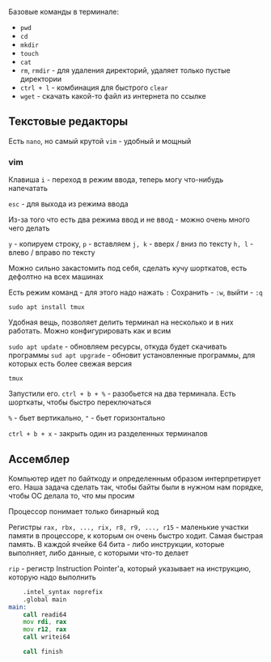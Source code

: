 Базовые команды в терминале:
- `pwd`
- `cd`
- `mkdir`
- `touch`
- `cat`
- `rm`, `rmdir` - для удаления директорий, удаляет только пустые директории
- `ctrl + l` - комбинация для быстрого `clear`
- `wget` - скачать какой-то файл из интернета по ссылке

## Текстовые редакторы
Есть `nano`, но самый крутой `vim` - удобный и мощный

### vim
Клавиша `i` - переход в режим ввода, теперь могу что-нибудь напечатать

`esc` - для выхода из режима ввода

Из-за того что есть два режима ввод и не ввод - можно очень много чего делать

`y` - копируем строку, `p` - вставляем
`j, k` - вверх / вниз по тексту
`h, l` - влево / вправо по тексту

Можно сильно закастомить под себя, сделать кучу шорткатов, есть дефолтно на всех машинах

Есть режим команд - для этого надо нажать `:`
Сохранить - `:w`, выйти - `:q`

```shell
sudo apt install tmux
```
Удобная вещь, позволяет делить терминал на несколько и в них работать. Можно конфигурировать как и всим

`sudo apt update` - обновляем ресурсы, откуда будет скачивать программы
`sud apt upgrade` - обновит установленные программы, для которых есть более свежая версия

```shell
tmux
```
Запустили его. `ctrl + b + %` - разобьется на два терминала. Есть шорткаты, чтобы быстро переключаться

`%` - бьет вертикально, `"` - бьет горизонтально

`ctrl + b + x` - закрыть один из разделенных терминалов

## Ассемблер
Компьютер идет по байткоду и определенным образом интерпретирует его. Наша задача сделать так, чтобы байты были в нужном нам порядке, чтобы ОС делала то, что мы просим

Процессор понимает только бинарный код

Регистры `rax, rbx, ..., rix, r8, r9, ..., r15` - маленькие участки памяти в процессоре, к которым он очень быстро ходит. Самая быстрая память. В каждой ячейке 64 бита - либо инструкции, которые выполняет, либо данные, с которыми что-то делает

`rip` - регистр Instruction Pointer'а, который указывает на инструкцию, которую надо выполнить

```asm
	.intel_syntax noprefix
	.global main
main:
	call readi64
	mov rdi, rax
	mov r12, rax
	call writei64

	call finish
```
